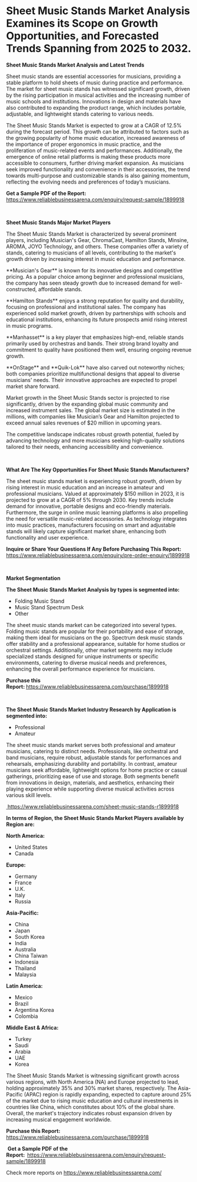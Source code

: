 <p><h1>Sheet Music Stands Market Analysis Examines its Scope on Growth Opportunities, and Forecasted Trends Spanning from 2025 to 2032.</h1></p><p><strong>Sheet Music Stands Market Analysis and Latest Trends</strong></p>
<p><p>Sheet music stands are essential accessories for musicians, providing a stable platform to hold sheets of music during practice and performance. The market for sheet music stands has witnessed significant growth, driven by the rising participation in musical activities and the increasing number of music schools and institutions. Innovations in design and materials have also contributed to expanding the product range, which includes portable, adjustable, and lightweight stands catering to various needs.</p><p>The Sheet Music Stands Market is expected to grow at a CAGR of 12.5% during the forecast period. This growth can be attributed to factors such as the growing popularity of home music education, increased awareness of the importance of proper ergonomics in music practice, and the proliferation of music-related events and performances. Additionally, the emergence of online retail platforms is making these products more accessible to consumers, further driving market expansion. As musicians seek improved functionality and convenience in their accessories, the trend towards multi-purpose and customizable stands is also gaining momentum, reflecting the evolving needs and preferences of today’s musicians.</p></p>
<p><strong>Get a Sample PDF of the Report:&nbsp;</strong> <a href="https://www.reliablebusinessarena.com/enquiry/request-sample/1899918?utm_campaign=1909&utm_medium=2&utm_source=Github&utm_content=ia&utm_term=09022025&utm_id=sheet-music-stands">https://www.reliablebusinessarena.com/enquiry/request-sample/1899918</a></p>
<p>&nbsp;</p>
<p><strong>Sheet Music Stands Major Market Players</strong></p>
<p><p>The Sheet Music Stands Market is characterized by several prominent players, including Musician's Gear, ChromaCast, Hamilton Stands, Minsine, AROMA, JOYO Technology, and others. These companies offer a variety of stands, catering to musicians of all levels, contributing to the market's growth driven by increasing interest in music education and performance.</p><p>**Musician's Gear** is known for its innovative designs and competitive pricing. As a popular choice among beginner and professional musicians, the company has seen steady growth due to increased demand for well-constructed, affordable stands.</p><p>**Hamilton Stands** enjoys a strong reputation for quality and durability, focusing on professional and institutional sales. The company has experienced solid market growth, driven by partnerships with schools and educational institutions, enhancing its future prospects amid rising interest in music programs.</p><p>**Manhasset** is a key player that emphasizes high-end, reliable stands primarily used by orchestras and bands. Their strong brand loyalty and commitment to quality have positioned them well, ensuring ongoing revenue growth. </p><p>**OnStage** and **Quik-Lok** have also carved out noteworthy niches; both companies prioritize multifunctional designs that appeal to diverse musicians' needs. Their innovative approaches are expected to propel market share forward.</p><p>Market growth in the Sheet Music Stands sector is projected to rise significantly, driven by the expanding global music community and increased instrument sales. The global market size is estimated in the millions, with companies like Musician’s Gear and Hamilton projected to exceed annual sales revenues of $20 million in upcoming years.</p><p>The competitive landscape indicates robust growth potential, fueled by advancing technology and more musicians seeking high-quality solutions tailored to their needs, enhancing accessibility and convenience.</p></p>
<p>&nbsp;</p>
<p><strong>What Are The Key Opportunities For Sheet Music Stands Manufacturers?</strong></p>
<p><p>The sheet music stands market is experiencing robust growth, driven by rising interest in music education and an increase in amateur and professional musicians. Valued at approximately $150 million in 2023, it is projected to grow at a CAGR of 5% through 2030. Key trends include demand for innovative, portable designs and eco-friendly materials. Furthermore, the surge in online music learning platforms is also propelling the need for versatile music-related accessories. As technology integrates into music practices, manufacturers focusing on smart and adjustable stands will likely capture significant market share, enhancing both functionality and user experience.</p></p>
<p><strong>Inquire or Share Your Questions If Any Before Purchasing This Report:</strong> <a href="https://www.reliablebusinessarena.com/enquiry/pre-order-enquiry/1899918?utm_campaign=1909&utm_medium=2&utm_source=Github&utm_content=ia&utm_term=09022025&utm_id=sheet-music-stands">https://www.reliablebusinessarena.com/enquiry/pre-order-enquiry/1899918</a></p>
<p>&nbsp;</p>
<p><strong>Market Segmentation</strong></p>
<p><strong>The Sheet Music Stands Market Analysis by types is segmented into:</strong></p>
<p><ul><li>Folding Music Stand</li><li>Music Stand Spectrum Desk</li><li>Other</li></ul></p>
<p><p>The sheet music stands market can be categorized into several types. Folding music stands are popular for their portability and ease of storage, making them ideal for musicians on the go. Spectrum desk music stands offer stability and a professional appearance, suitable for home studios or orchestral settings. Additionally, other market segments may include specialized stands designed for unique instruments or specific environments, catering to diverse musical needs and preferences, enhancing the overall performance experience for musicians.</p></p>
<p><strong>Purchase this Report:&nbsp;</strong><a href="https://www.reliablebusinessarena.com/purchase/1899918?utm_campaign=1909&utm_medium=2&utm_source=Github&utm_content=ia&utm_term=09022025&utm_id=sheet-music-stands">https://www.reliablebusinessarena.com/purchase/1899918</a></p>
<p>&nbsp;</p>
<p><strong>The Sheet Music Stands Market Industry Research by Application is segmented into:</strong></p>
<p><ul><li>Professional</li><li>Amateur</li></ul></p>
<p><p>The sheet music stands market serves both professional and amateur musicians, catering to distinct needs. Professionals, like orchestral and band musicians, require robust, adjustable stands for performances and rehearsals, emphasizing durability and portability. In contrast, amateur musicians seek affordable, lightweight options for home practice or casual gatherings, prioritizing ease of use and storage. Both segments benefit from innovations in design, materials, and aesthetics, enhancing their playing experience while supporting diverse musical activities across various skill levels.</p></p>
<p><a href="https://www.reliablebusinessarena.com/sheet-music-stands-r1899918?utm_campaign=1909&utm_medium=2&utm_source=Github&utm_content=ia&utm_term=09022025&utm_id=sheet-music-stands">&nbsp;https://www.reliablebusinessarena.com/sheet-music-stands-r1899918</a></p>
<p><strong>In terms of Region, the Sheet Music Stands Market Players available by Region are:</strong></p>
<p>
    <p> <strong> North America: </strong>
        <ul>
            <li>United States</li>
            <li>Canada</li>
        </ul>
        </p> 
    <p> <strong> Europe: </strong>
        <ul>
            <li>Germany</li>
            <li>France</li>
            <li>U.K.</li>
            <li>Italy</li>
            <li>Russia</li>
        </ul>
        </p> 
    <p> <strong> Asia-Pacific: </strong>
        <ul>
            <li>China</li>
            <li>Japan</li>
            <li>South Korea</li>
            <li>India</li>
            <li>Australia</li>
            <li>China Taiwan</li>
            <li>Indonesia</li>
            <li>Thailand</li>
            <li>Malaysia</li>
        </ul>
        </p> 
    <p> <strong> Latin America: </strong>
        <ul>
            <li>Mexico</li>
            <li>Brazil</li>
            <li>Argentina Korea</li>
            <li>Colombia</li>
        </ul>
        </p> 
    <p> <strong> Middle East & Africa: </strong>
        <ul>
            <li>Turkey</li>
            <li>Saudi</li>
            <li>Arabia</li>
            <li>UAE</li>
            <li>Korea</li>
        </ul>
    </p>
    </p>
<p><p>The Sheet Music Stands Market is witnessing significant growth across various regions, with North America (NA) and Europe projected to lead, holding approximately 35% and 30% market shares, respectively. The Asia-Pacific (APAC) region is rapidly expanding, expected to capture around 25% of the market due to rising music education and cultural investments in countries like China, which constitutes about 10% of the global share. Overall, the market's trajectory indicates robust expansion driven by increasing musical engagement worldwide.</p></p>
<p><strong>Purchase this Report: </strong><a href="https://www.reliablebusinessarena.com/purchase/1899918?utm_campaign=1909&utm_medium=2&utm_source=Github&utm_content=ia&utm_term=09022025&utm_id=sheet-music-stands">https://www.reliablebusinessarena.com/purchase/1899918</a></p>
<p>&nbsp;<strong>Get a Sample PDF of the Report:&nbsp;&nbsp;</strong><a href="https://www.reliablebusinessarena.com/enquiry/request-sample/1899918?utm_campaign=1909&utm_medium=2&utm_source=Github&utm_content=ia&utm_term=09022025&utm_id=sheet-music-stands">https://www.reliablebusinessarena.com/enquiry/request-sample/1899918</a></p>
<p><strong></strong></p>
<p>Check more reports on <a href="https://www.reliablebusinessarena.com/?utm_campaign=1909&utm_medium=2&utm_source=Github&utm_content=ia&utm_term=09022025&utm_id=sheet-music-stands">https://www.reliablebusinessarena.com/</a></p>